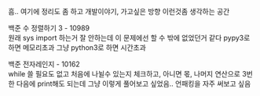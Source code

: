 흠.. 여기에 정리도 좀 하고 개발이야기, 가고싶은 방향 이런것좀 생각하는 공간

백준 수 정렬하기 3 - 10989 \
원래 sys import 하는거 잘 안하는데
이 문제에선 할 수 밖에 없었던거 같다
pypy3로 하면 메모리초과 그냥 python3로 하면 시간초과



백준 전자레인지 - 10162 \
while 쓸 필요도 없고 처음에 나뉠수 있는지 체크하고,
아니면 몫, 나머지 연산으로 3번한 다음에 print해도 되는데
그냥 이렇게 풀어보고 싶었음.. 언패킹을 자주 써보고 싶음

